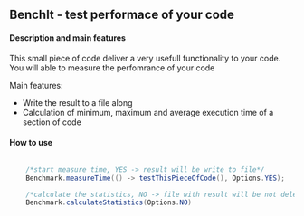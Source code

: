 ## BenchIt - test performace of your code

#### Description and main features

This small piece of code deliver a very usefull functionality to your code.
You will able to measure the perfomrance of your code
 
Main features:
- Write the result to a file along
- Calculation of minimum, maximum and  average execution time of a section
of code

#### How to use

```java

    /*start measure time, YES -> result will be write to file*/
    Benchmark.measureTime(() -> testThisPieceOfCode(), Options.YES);

    /*calculate the statistics, NO -> file with result will be not delete*/
    Benchmark.calculateStatistics(Options.NO)
```
